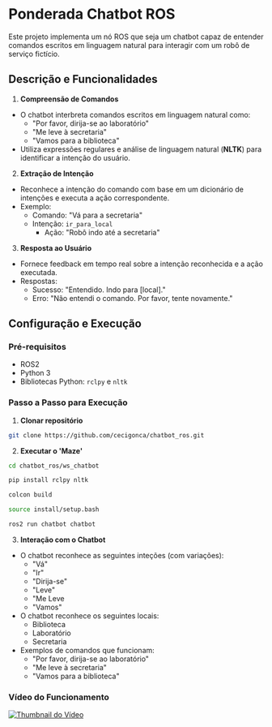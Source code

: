 # Ponderada Chatbot ROS
Este projeto implementa um nó ROS que seja um chatbot capaz de entender comandos escritos em linguagem natural para interagir com um robô de serviço fictício. 

## Descrição e Funcionalidades
1. **Compreensão de Comandos**
- O chatbot interbreta comandos escritos em linguagem natural como:
    - "Por favor, dirija-se ao laboratório"
    - "Me leve à secretaria"
    - "Vamos para a biblioteca"
- Utiliza expressões regulares e análise de linguagem natural (**NLTK**) para identificar a intenção do usuário.
2. **Extração de Intenção**
- Reconhece a intenção do comando com base em um dicionário de intenções e executa a ação correspondente.
- Exemplo: 
    - Comando: "Vá para a secretaria"
    - Intenção: `ir_para_local`
        - Ação: "Robô indo até a secretaria"
3. **Resposta ao Usuário**
- Fornece feedback em tempo real sobre a intenção reconhecida e a ação executada.
- Respostas:
    - Sucesso: "Entendido. Indo para [local]."
    - Erro: "Não entendi o comando. Por favor, tente novamente."

## Configuração e Execução
### Pré-requisitos
- ROS2
- Python 3
- Bibliotecas Python: `rclpy` e `nltk`

### Passo a Passo para Execução
1. **Clonar repositório**

```bash
git clone https://github.com/cecigonca/chatbot_ros.git
```

2. **Executar o 'Maze'**

```bash
cd chatbot_ros/ws_chatbot
```
```bash
pip install rclpy nltk

```
```bash
colcon build
```
```bash
source install/setup.bash
```
```bash
ros2 run chatbot chatbot
```

3. **Interação com o Chatbot**
- O chatbot reconhece as seguintes inteções (com variações):
    - "Vá"
    - "Ir"
    - "Dirija-se"
    - "Leve"
    - "Me Leve
    - "Vamos"
- O chatbot reconhece os seguintes locais:
    - Biblioteca
    - Laboratório
    - Secretaria
- Exemplos de comandos que funcionam:
    - "Por favor, dirija-se ao laboratório"
    - "Me leve à secretaria"
    - "Vamos para a biblioteca"

### Vídeo do Funcionamento
[![Thumbnail do Vídeo](static/capavideo.jpg)](https://www.youtube.com/watch?v=jI8CMnbVSiw)

